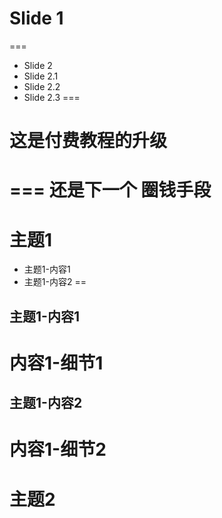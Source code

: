 # Slide 1
===
- Slide 2
- Slide 2.1 <!-- .element: class="fragment" data-fragment-index="2" -->
- Slide 2.2 <!-- .element: class="fragment" data-fragment-index="3" -->
- Slide 2.3 <!-- .element: class="fragment" data-fragment-index="4" -->
===
# 这是付费教程的升级
===
还是下一个 圈钱<!-- .element: class="fragment" data-fragment-index="1" -->手段
===
# 主题1
- 主题1-内容1
- 主题1-内容2
==
## 主题1-内容1
内容1-细节1
==
## 主题1-内容2
内容1-细节2
===
# 主题2